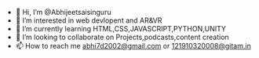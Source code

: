 - 👋 Hi, I’m @Abhijeetsaisinguru
- 👀 I’m interested in web devlopent and AR&VR
- 🌱 I’m currently learning HTML,CSS,JAVASCRIPT,PYTHON,UNITY
- 💞️ I’m looking to collaborate on Projects,podcasts,content creation 
- 📫 How to reach me abhi7d2002@gmail.com or 121910320008@gitam.in

<!---
Abhijeetsaisinguru/Abhijeetsaisinguru is a ✨ special ✨ repository because its `README.md` (this file) appears on your GitHub profile.
You can click the Preview link to take a look at your changes.
--->
